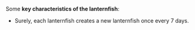 Some **key characteristics of the lanternfish**:
- Surely, each lanternfish creates a new lanternfish once every 7 days.